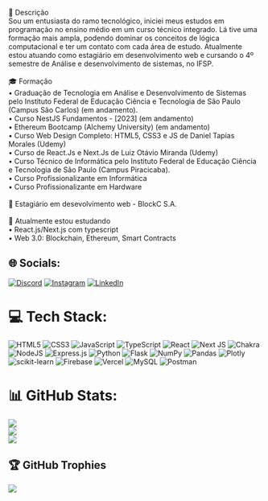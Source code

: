 💬 Descrição<br>Sou um entusiasta do ramo tecnológico, iniciei meus estudos em programação no ensino médio em um curso técnico integrado. Lá tive uma formação mais ampla, podendo dominar os conceitos de lógica computacional e ter um contato com cada área de estudo. Atualmente estou atuando como estagiário em desenvolvimento web e cursando o 4º semestre de Análise e desenvolvimento de sistemas, no IFSP.<br><br>🎓 Formação<br>• Graduação de Tecnologia em Análise e Desenvolvimento de Sistemas pelo Instituto Federal de Educação Ciência e Tecnologia de São Paulo (Campus São Carlos) (em andamento).<br>• Curso NestJS Fundamentos - [2023] (em andamento)<br>• Ethereum Bootcamp (Alchemy University) (em andamento)<br>• Curso Web Design Completo: HTML5, CSS3 e JS de Daniel Tapias Morales (Udemy)<br>• Curso de React.Js e Next.Js de Luiz Otávio Miranda (Udemy)<br>• Curso Técnico de Informática pelo Instituto Federal de Educação Ciência e Tecnologia de São Paulo (Campus Piracicaba).<br>• Curso Profissionalizante em Informática<br>• Curso Profissionalizante em Hardware<br><br>💼  Estagiário em desevolvimento web - BlockC S.A.<br><br>🌱 Atualmente estou estudando<br>• React.js/Next.js com typescript<br>• Web 3.0: Blockchain, Ethereum, Smart Contracts

## 🌐 Socials:
[![Discord](https://img.shields.io/badge/Curr%C3%ADculo%20Lattes-CNPq-blue)](http://lattes.cnpq.br/7559580846676220) [![Instagram](https://img.shields.io/badge/Instagram-%23E4405F.svg?logo=Instagram&logoColor=white)](https://instagram.com/rrcasaque) [![LinkedIn](https://img.shields.io/badge/LinkedIn-%230077B5.svg?logo=linkedin&logoColor=white)](https://www.linkedin.com/in/rafael-rocha-casaque-529618203/) 

# 💻 Tech Stack:
![HTML5](https://img.shields.io/badge/html5-%23E34F26.svg?style=plastic&logo=html5&logoColor=white) ![CSS3](https://img.shields.io/badge/css3-%231572B6.svg?style=plastic&logo=css3&logoColor=white) ![JavaScript](https://img.shields.io/badge/javascript-%23323330.svg?style=plastic&logo=javascript&logoColor=%23F7DF1E) ![TypeScript](https://img.shields.io/badge/typescript-%23007ACC.svg?style=plastic&logo=typescript&logoColor=white) ![React](https://img.shields.io/badge/react-%2320232a.svg?style=plastic&logo=react&logoColor=%2361DAFB) ![Next JS](https://img.shields.io/badge/Next-black?style=plastic&logo=next.js&logoColor=white) ![Chakra](https://img.shields.io/badge/chakra-%234ED1C5.svg?style=plastic&logo=chakraui&logoColor=white) ![NodeJS](https://img.shields.io/badge/node.js-6DA55F?style=plastic&logo=node.js&logoColor=white) ![Express.js](https://img.shields.io/badge/express.js-%23404d59.svg?style=plastic&logo=express&logoColor=%2361DAFB) ![Python](https://img.shields.io/badge/python-3670A0?style=plastic&logo=python&logoColor=ffdd54) ![Flask](https://img.shields.io/badge/flask-%23000.svg?style=plastic&logo=flask&logoColor=white) ![NumPy](https://img.shields.io/badge/numpy-%23013243.svg?style=plastic&logo=numpy&logoColor=white) ![Pandas](https://img.shields.io/badge/pandas-%23150458.svg?style=plastic&logo=pandas&logoColor=white) ![Plotly](https://img.shields.io/badge/Plotly-%233F4F75.svg?style=plastic&logo=plotly&logoColor=white) ![scikit-learn](https://img.shields.io/badge/scikit--learn-%23F7931E.svg?style=plastic&logo=scikit-learn&logoColor=white) ![Firebase](https://img.shields.io/badge/firebase-%23039BE5.svg?style=plastic&logo=firebase) ![Vercel](https://img.shields.io/badge/vercel-%23000000.svg?style=plastic&logo=vercel&logoColor=white) ![MySQL](https://img.shields.io/badge/mysql-%2300f.svg?style=plastic&logo=mysql&logoColor=white) ![Postman](https://img.shields.io/badge/Postman-FF6C37?style=plastic&logo=postman&logoColor=white)
# 📊 GitHub Stats:
![](https://github-readme-stats.vercel.app/api?username=Rafael-Casaque&theme=react&hide_border=false&include_all_commits=true&count_private=true)<br/>
![](https://github-readme-streak-stats.herokuapp.com/?user=Rafael-Casaque&theme=react&hide_border=false)<br/>
![](https://github-readme-stats.vercel.app/api/top-langs/?username=Rafael-Casaque&theme=react&hide_border=false&include_all_commits=true&count_private=true&layout=compact)

## 🏆 GitHub Trophies
![](https://github-profile-trophy.vercel.app/?username=Rafael-Casaque&theme=discord&no-frame=false&no-bg=true&margin-w=4)

